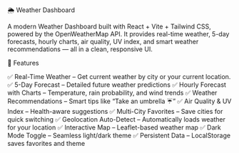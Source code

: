 🌦️ Weather Dashboard

A modern Weather Dashboard built with React + Vite + Tailwind CSS, powered by the OpenWeatherMap API.
It provides real-time weather, 5-day forecasts, hourly charts, air quality, UV index, and smart weather recommendations — all in a clean, responsive UI.


🚀 Features

✅ Real-Time Weather – Get current weather by city or your current location.
✅ 5-Day Forecast – Detailed future weather predictions
✅ Hourly Forecast with Charts – Temperature, rain probability, and wind trends
✅ Weather Recommendations – Smart tips like “Take an umbrella ☔”
✅ Air Quality & UV Index – Health-aware suggestions
✅ Multi-City Favorites – Save cities for quick switching
✅ Geolocation Auto-Detect – Automatically loads weather for your location
✅ Interactive Map – Leaflet-based weather map
✅ Dark Mode Toggle – Seamless light/dark theme
✅ Persistent Data – LocalStorage saves favorites and theme

